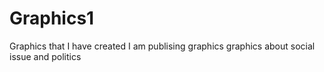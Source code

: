 # Graphics1
Graphics that I have  created
I am publising graphics
graphics about social issue and politics
